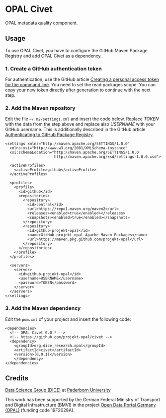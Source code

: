 # OPAL Civet

OPAL metadata quality component.

## Usage

To use OPAL Civet, you have to configure the GitHub Maven Package Registry and add OPAL Civet as a dependency.

### 1. Create a GitHub authentication token

For authentication, use the GitHub article [Creating a personal access token for the command line](https://help.github.com/en/articles/creating-a-personal-access-token-for-the-command-line). You need to set the read:packages scope. You can copy your new token directly after generation to continue with the next step.

### 2. Add the Maven repository

Edit the file `~/.m2/settings.xml` and insert the code below.
Replace _TOKEN_ with the data from the step above and replace also _USERNAME_ with your GitHub username.
This is additionally described in the GitHub article [Authenticating to GitHub Package Registry](https://help.github.com/en/articles/configuring-apache-maven-for-use-with-github-package-registry#authenticating-to-github-package-registry).

```
<settings xmlns="http://maven.apache.org/SETTINGS/1.0.0"
  xmlns:xsi="http://www.w3.org/2001/XMLSchema-instance"
  xsi:schemaLocation="http://maven.apache.org/SETTINGS/1.0.0
                      http://maven.apache.org/xsd/settings-1.0.0.xsd">

  <activeProfiles>
    <activeProfile>github</activeProfile>
  </activeProfiles>

  <profiles>
    <profile>
      <id>github</id>
      <repositories>
        <repository>
          <id>central</id>
          <url>https://repo1.maven.org/maven2</url>
          <releases><enabled>true</enabled></releases>
          <snapshots><enabled>true</enabled></snapshots>
        </repository>
        <repository>
          <id>github-projekt-opal</id>
          <name>GitHub projekt-opal Apache Maven Packages</name>
          <url>https://maven.pkg.github.com/projekt-opal</url>
        </repository>
      </repositories>
    </profile>
  </profiles>

  <servers>
    <server>
      <id>github-projekt-opal</id>
      <username>USERNAME</username>
      <password>TOKEN</password>
    </server>
  </servers>
</settings>
```

### 3. Add the Maven dependency

Edit the `pom.xml` of your project and insert the following code:

```
<dependencies>
  <!-- OPAL Civet 0.0.* -->
  <!-- https://github.com/projekt-opal/civet -->
  <dependency>
    <groupId>org.dice_research.opal</groupId>
    <artifactId>civet</artifactId>
    <version>[0,0.1)</version>
    </dependency>
</dependencies>
```

## Credits

[Data Science Group (DICE)](https://dice-research.org/) at [Paderborn University](https://www.uni-paderborn.de/)

This work has been supported by the German Federal Ministry of Transport and Digital Infrastructure (BMVI) in the project [Open Data Portal Germany (OPAL)](http://projekt-opal.de/) (funding code 19F2028A).
  